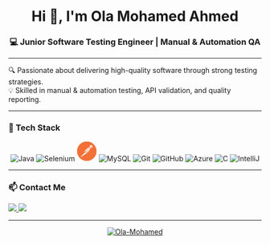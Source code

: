 <h1 align="center">Hi 👋, I'm Ola Mohamed Ahmed</h1>
<h3 align="center">💻 Junior Software Testing Engineer | Manual & Automation QA</h3>

---

🔍 Passionate about delivering high-quality software through strong testing strategies.  
💡 Skilled in manual & automation testing, API validation, and quality reporting.

---

### 🧰 Tech Stack

<p align="center">
  <img src="https://cdn.jsdelivr.net/gh/devicons/devicon/icons/java/java-original.svg" title="Java" alt="Java" width="40" height="40"/>
  <img src="https://cdn.jsdelivr.net/gh/devicons/devicon/icons/selenium/selenium-original.svg" title="Selenium" alt="Selenium" width="40" height="40"/>
  <img src="https://raw.githubusercontent.com/devicons/devicon/master/icons/postman/postman-original.svg" title="Postman" alt="Postman" width="40" height="40"/>
  <img src="https://cdn.jsdelivr.net/gh/devicons/devicon/icons/mysql/mysql-original.svg" title="MySQL" alt="MySQL" width="40" height="40"/>
  <img src="https://cdn.jsdelivr.net/gh/devicons/devicon/icons/git/git-original.svg" title="Git" alt="Git" width="40" height="40"/>
  <img src="https://cdn.jsdelivr.net/gh/devicons/devicon/icons/github/github-original.svg" title="GitHub" alt="GitHub" width="40" height="40"/>
  <img src="https://cdn.jsdelivr.net/gh/devicons/devicon/icons/azure/azure-original.svg" title="Azure DevOps" alt="Azure" width="40" height="40"/>
  <img src="https://cdn.jsdelivr.net/gh/devicons/devicon/icons/c/c-original.svg" title="C" alt="C" width="40" height="40"/>
  <img src="https://cdn.jsdelivr.net/gh/devicons/devicon/icons/intellij/intellij-original.svg" title="IntelliJ IDEA" alt="IntelliJ" width="40" height="40"/>
</p>

---

### 📫 Contact Me

<p align="left">
  <a href="mailto:olametwaly3@gmail.com">
    <img src="https://img.shields.io/badge/Gmail-D14836?style=flat&logo=gmail&logoColor=white" />
  </a>
  <a href="https://www.linkedin.com/in/ola-mohamed-8ba11b16b/">
    <img src="https://img.shields.io/badge/LinkedIn-0A66C2?style=flat&logo=linkedin&logoColor=white" />
</p>

---

<p align="center">
  <img src="https://komarev.com/ghpvc/?username=Ola-Mohamed&label=Profile%20views&color=0e75b6&style=flat" alt="Ola-Mohamed" />
</p>
